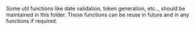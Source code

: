 Some util functions like date validation, token generation, etc.., should be maintained in this folder. Those functions can be reuse in future and in any functions if required.

